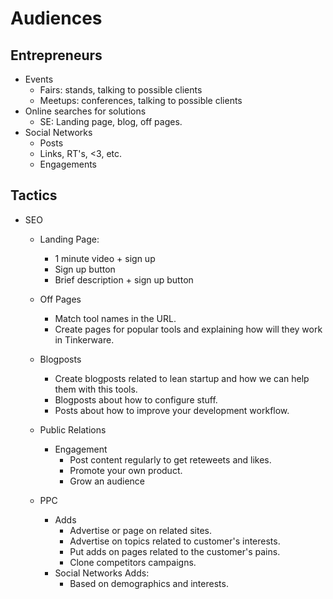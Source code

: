 # Audiences

## Entrepreneurs

- Events
  - Fairs: stands, talking to possible clients
  - Meetups: conferences, talking to possible clients
- Online searches for solutions
  - SE: Landing page, blog, off pages.
- Social Networks
  - Posts
  - Links, RT's, <3, etc.
  - Engagements

## Tactics

- SEO
  - Landing Page:
    - 1 minute video + sign up
    - Sign up button
    - Brief description + sign up button

  - Off Pages
    - Match tool names in the URL.
    - Create pages for popular tools and explaining how will they work in Tinkerware.

  - Blogposts
    - Create blogposts related to lean startup and how we can help them with this tools.
    - Blogposts about how to configure stuff.
    - Posts about how to improve your development workflow.

  - Public Relations
    - Engagement
      - Post content regularly to get reteweets and likes.
      - Promote your own product.
      - Grow an audience

  - PPC
      - Adds
        - Advertise or page on related sites.
        - Advertise on topics related to customer's interests.
        - Put adds on pages related to the customer's pains.
        - Clone competitors campaigns.
      - Social Networks Adds:
        - Based on demographics and interests.
